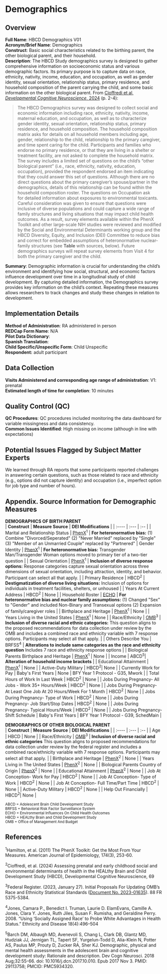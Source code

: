 # Demographics

## Overview
**Full Name**: HBCD Demographics V01  
**Acronym/Brief Name**: Demographics  
**Construct**: Basic social characteristics related to the birthing parent, the other biological parent, and their household.  
**Description**: The HBCD Study demographics survey is designed to gather comprehensive information on socioeconomic status and various demographic factors. Its primary purpose is to capture data on race, ethnicity, nativity, income, education, and occupation, as well as gender identity, sexual orientation, relationship status, primary residence, and household composition of the parent carrying the child, and some basic information on the other biological parent. 
From [Cioffredi et al, *Developmental Cognitive Neuroscience,* 2024](https://www.sciencedirect.com/science/article/pii/S1878929324000902) (p. 2-4): 

> The HBCD Demographics survey was designed to collect social and economic information including race, ethnicity, nativity, income, maternal education, and occupation, as well as to characterize gender identity, sexual orientation, relationship status, primary residence, and household composition. The household composition matrix asks for details on all household members including age, gender, relationship to the child, relationship to the primary caregiver, and time spent caring for the child. Participants and families who endorse no primary residence, or that they are living in a shelter or treatment facility, are not asked to complete the household matrix. The survey includes a limited set of questions on the child’s “other biological parent” (i.e., race, ethnicity, nativity, education, occupation), provided the respondent endorsed an item indicating that they could answer this set of questions. Although there are no direct questions about the primary caregiver’s spouse/partner in the demographics, details of this relationship can be found within the household composition roster. The questions on Occupation ask for detailed information about exposures to environmental toxicants.    
> Careful consideration was given to ensure that questions were inclusive of diverse populations and could capture a wide range of family structures and living situations that may impact child health outcomes. As a result, survey elements available within the PhenX Toolkit and other large-scale NIH studies were reviewed and modified by the Social and Environmental Determinants working group and the HBCD Diversity, Equity, and Inclusion (DEI) Committee to reduce bias and correct for embedded assumptions of heteronormative nuclear-family structures (see **Table** with sources, below). Future demographics surveys will repeat survey elements from Visit 4 for both the primary caregiver and the child.

**Summary**: Demographic information is crucial for understanding the child’s environment and identifying how social, structural, and economic factors influence development over time in a longitudinal study of child development. By capturing detailed information, the Demographics survey provides key information on the child’s context. Repeating these measures allows researchers to track changes and study these changes in relation to development. 

## Implementation Details
**Method of Administration**: RA administered in person     
**REDCap Form Name**: N/A  
**Pilot Data Dictionary**:   
**Spanish Translation**:   
**Child Specific/Unspecific Form**: Child Unspecific  
**Respondent:** adult participant

## Data Collection
**Visits Administered and corresponding age range of administration**: V1: prenatal     
**Estimated length of time for completion**: 10 minutes

## Quality Control (QC)
**QC Procedures**: QC procedures included monitoring the data dashboard for variable missingness and data consistency.<br>
**Common Issues Identified**: High missing on income (although in line with expectations)

## Potential Issues Flagged by Subject Matter Experts
We learned through RA reports that some participants reported challenges in answering certain questions, such as those related to race and ethnicity (e.g., options did not capture identity) and occupation (i.e., imperfect option for job type and number of hours). 

##  Appendix. Source Information for Demographic Measures
**DEMOGRAPHICS OF BIRTH PARENT**  
| **Construct** | **Measure Source** | **DEI Modifications** |
| :---- | :--- | :-- |
| Marital and Relationship Status | [PhenX](https://www.phenxtoolkit.org/protocols/view/10903)<sup>1</sup> | **For heteronormative bias:** (1) Combine "Divorced/Seperated" (2) "Never Married" replaced by "Single" (3) "Member of an Unmarried Couple" replaced by "Partnered"
| Gender Identity | [PhenX](https://www.phenxtoolkit.org/protocols/view/11801)<sup>1</sup> | **For heteronormative bias:** Transgender Man/Transgender Woman options moved to primary tier of a two-tier question | 
| Sexual Orientation | [PhenX](https://www.phenxtoolkit.org/protocols/view/11701)<sup>1</sup> | **Inclusion of diverse response options:** Response categories capture sexual orientation across three dimensions of sexual orientation, including attraction, identity, and behavior. Participant can select all that apply. | 
| Primary Residence | HBCD<sup>2</sup> | **Destigmatization of diverse living situations:** Inclusion of options for individuals in treatment facilities, shelters, or unhoused |
| Years At Current Address | HBCD<sup>2</sup> | None  |
| Household Roster | [ECHO](https://echochildren.org/wp-content/uploads/2024/02/ROSTER_Participant_Roster_20231010_v03.00_training1.pdf) | **For heteronormative bias and nuclear family assumptions:** (1) Changed "Sex" to "Gender" and included Non-Binary and Transexual options (2) Expansion of family/caregiver roles |
| Birthplace and Heritage | [PhenX](https://www.phenxtoolkit.org/protocols/view/10201)<sup>1</sup> | None |
| Years Living in the United States | [PhenX](https://www.phenxtoolkit.org/protocols/view/11201)<sup>1</sup> | None |
| Race/Ethnicity | [OMB](https://www.whitehouse.gov/omb/briefing-room/2024/03/28/omb-publishes-revisions-to-statistical-policy-directive-no-15-standards-for-maintaining-collecting-and-presenting-federal-data-on-race-and-ethnicity/)<sup>3</sup> | **Inclusion of diverse racial and ethnic categories:** This question aligns to the proposed recommendations for data collection under review by the OMB and includes a combined race and ethnicity variable with 7 response options. Participants may select all that apply. |
| Others Describe You | BRFSS<sup>4</sup> | **Alterations to include same categories as the race and ethnicity question**  Includes 7 race and ethnicity response options |
| Biological Parents Birthplace and Heritage | [PhenX](https://www.phenxtoolkit.org/protocols/view/10301)<sup>1</sup> | None |
| Income | ABCD<sup>5</sup>| **Alteration of household income brackets**  | 
| Educational Attainment | [PhenX](https://www.phenxtoolkit.org/protocols/view/11002)<sup>1</sup> | None |
| Active-Duty Military | HBCD<sup>2</sup>| None |
| Currently Work for Pay | Baby's First Years | None | BFY Year 1 Protocol - G35, Mwork |
| Total Hours of Work In Last Week | HBCD<sup>2</sup> | None | 
| Jobs During Pregnancy- All Jobs - Work 35+ Hours/Week | HBCD<sup>2</sup> | None | 
| Jobs During Pregnancy- At Least One Job At 20 Hours/Week For 1 Month | HBCD<sup>2</sup> | None |
| Jobs During Pregnancy- Type of Work | HBCD<sup>2</sup> | None |
| Jobs During Pregnancy- Job Start/Stop Dates | HBCD<sup>2</sup> | None |
| Jobs During Pregnancy- Typical Hours/Week | HBCD<sup>2</sup> | None |
| Jobs During Pregnancy- Shift Schedule | Baby's First Years | BFY Year 1 Protocol \- G39, SchedMain | 

**DEMOGRAPHICS OF OTHER BIOLOGICAL PARENT**  
| **Construct** | **Measure Source** | **DEI Modifications** |
| :---- | :--- | :-- |
| Age | HBCD | None |
| Race/Ethnicity | [OMB](https://www.whitehouse.gov/omb/briefing-room/2024/03/28/omb-publishes-revisions-to-statistical-policy-directive-no-15-standards-for-maintaining-collecting-and-presenting-federal-data-on-race-and-ethnicity/)<sup>3</sup> | **Inclusion of diverse racial and ethnic categories**  This question aligns to proposed recommendations for data collection under review by the federal register and includes a combined race/ethnicity variable with 7 response options. Participants may select all that apply. |
| Birthplace and Heritage | [PhenX](https://www.phenxtoolkit.org/protocols/view/10201)<sup>2</sup> | None |
| Years Living in The United States | [PhenX](https://www.phenxtoolkit.org/protocols/view/11201)<sup>2</sup> | None |
| Biological Parents Country of Origin | [PhenX](https://www.phenxtoolkit.org/protocols/view/10301)<sup>2</sup> | None |
| Educational Attainment | [PhenX](https://www.phenxtoolkit.org/protocols/view/11002)<sup>2</sup> | None |
| Job At Conception- Work for Pay  | HBCD<sup>2</sup> | None |
| Job At Conception- Type of Work | HBCD<sup>2</sup> | None |
| Job At Conception- Full Time/Part Time | HBCD<sup>2</sup> | None |
| Active-Duty Military | HBCD<sup>2</sup> | None |
| Help Out Financially | HBCD<sup>2</sup>| None |  

<sup>ABCD = Adolescent Brain Child Development Study</sup><br> 
<sup>BRFSS = Behavioral Risk Factor Surveillance System</sup><br> 
<sup>ECHO = Environmental Influences On Child Health Outcomes</sup><br> 
<sup>HBCD = HEALthy Brain and Child Development Study</sup><br> 
<sup>OMB = Office of Management And Budget</sup>

## References
<sup>1</sup>Hamilton, et al. (2011) The PhenX Toolkit: Get the Most From Your Measures. American Journal of Epidemiology, 174(3), 253-60.

<sup>2</sup>Cioffredi, et al. (2024) Assessing prenatal and early childhood social and environmental determinants of health in the HEALthy Brain and Child Development Study (HBCD), Developmental Cognitive Neuroscience, 69

<sup>3</sup>Federal Register. (2023, January 27). Initial Proposals For Updating OMB’s Race and Ethnicity Statistical Standards ([Document No. 2023-01635](https://www.federalregister.gov/documents/2023/01/27/2023-01635/initial-proposals-for-updating-ombs-race-and-ethnicity-statistical-standards)). 88 FR 5375-5384.

<sup>4</sup>Jones, Camara P., Benedict I. Truman, Laurie D. ElamEvans, Camille A. Jones, Clara Y. Jones, Ruth Jiles, Susan F. Rumisha, and Geraldine Perry. 2008. “Using ‘Socially Assigned Race’ to Probe White Advantages in Health Status.” Ethnicity and Disease 18(4):496–504

<sup>5</sup>Barch DM, Albaugh MD, Avenevoli S, Chang L, Clark DB, Glantz MD, Hudziak JJ, Jernigan TL, Tapert SF, Yurgelun-Todd D, Alia-Klein N, Potter AS, Paulus MP, Prouty D, Zucker RA, Sher KJ. Demographic, physical and mental health assessments in the adolescent brain and cognitive development study: Rationale and description. Dev Cogn Neurosci. 2018 Aug;32:55-66. doi: 10.1016/j.dcn.2017.10.010. Epub 2017 Nov 3. PMID: 29113758; PMCID: PMC5934320. 

